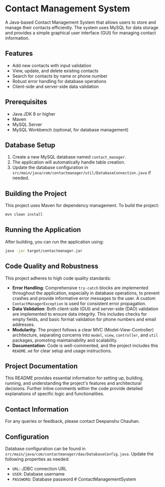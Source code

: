# Contact Management System

A Java-based Contact Management System that allows users to store and manage their contacts efficiently. The system uses MySQL for data storage and provides a simple graphical user interface (GUI) for managing contact information.

## Features

- Add new contacts with input validation
- View, update, and delete existing contacts
- Search for contacts by name or phone number
- Robust error handling for database operations
- Client-side and server-side data validation

## Prerequisites

- Java JDK 8 or higher
- Maven
- MySQL Server
- MySQL Workbench (optional, for database management)

## Database Setup

1. Create a new MySQL database named `contact_manager`.
2. The application will automatically handle table creation.
3. Update the database configuration in `src/main/java/com/contactmanager/util/DatabaseConnection.java` if needed.

## Building the Project

This project uses Maven for dependency management. To build the project:

```bash
mvn clean install
```

## Running the Application

After building, you can run the application using:

```bash
java -jar target/contactmanager.jar
```

## Code Quality and Robustness

This project adheres to high code quality standards:
- **Error Handling**: Comprehensive `try-catch` blocks are implemented throughout the application, especially in database operations, to prevent crashes and provide informative error messages to the user. A custom `ContactManagerException` is used for consistent error propagation.
- **Data Validation**: Both client-side (GUI) and server-side (DAO) validation are implemented to ensure data integrity. This includes checks for empty fields, and basic format validation for phone numbers and email addresses.
- **Modularity**: The project follows a clear MVC (Model-View-Controller) architecture, separating concerns into `model`, `view`, `controller`, and `util` packages, promoting maintainability and scalability.
- **Documentation**: Code is well-commented, and the project includes this `README.md` for clear setup and usage instructions.

## Project Documentation

This README provides essential information for setting up, building, running, and understanding the project's features and architectural decisions. Further inline comments within the code provide detailed explanations of specific logic and functionalities.

## Contact Information
For any queries or feedback, please contact Deepanshu Chauhan.

## Configuration

Database configuration can be found in `src/main/java/com/contactmanager/dao/DatabaseConfig.java`. Update the following properties as needed:

- `URL`: JDBC connection URL
- `USER`: Database username
- `PASSWORD`: Database password
#   C o n t a c t M a n a g e m e n t S y s t e m 
 
 